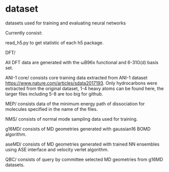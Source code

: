 # dataset
datasets used for training and evaluating neural networks

Currently consist:

read_h5.py to get statistic of each h5 package.


DFT/

All DFT data are generated with the ωB96x functional and 6-31G(d) basis set.


ANI-1 core/
consists core training data extracted from ANI-1 dataset https://www.nature.com/articles/sdata2017193.
Only hydrocarbons were extracted from the original dataset, 1-4 heavy atoms can be found here, the larger files including 5-8 are too big for github.

MEP/
consists data of the minimum energy path of dissociation for molecules specified in the name of the files. 

NMS/
consists of normal mode sampling data used for training.

g16MD/
consists of MD geometries generated with gaussian16 BOMD algorithm.

aseMD/
consists of MD geometries generated with trained NN ensembles using ASE interface and velocity verlet algorithm.

QBC/
consists of query by committee selected MD geometries from g16MD datasets.

